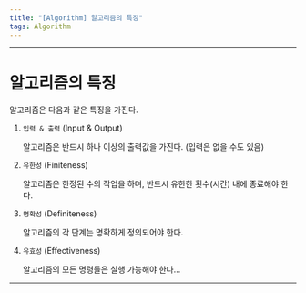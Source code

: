 ```yaml
---
title: "[Algorithm] 알고리즘의 특징"
tags: Algorithm
---
```








---





# 알고리즘의 특징

알고리즘은 다음과 같은 특징을 가진다.

1. `입력 & 출력` (Input & Output)

   알고리즘은 반드시 하나 이상의 출력값을 가진다. (입력은 없을 수도 있음)

1. `유한성` (Finiteness)

   알고리즘은 한정된 수의 작업을 하며, 반드시 유한한 횟수(시간) 내에 종료해야 한다.

1. `명확성` (Definiteness)

   알고리즘의 각 단계는 명확하게 정의되어야 한다.

1. `유효성` (Effectiveness)

   알고리즘의 모든 명령들은 실행 가능해야 한다...

---

